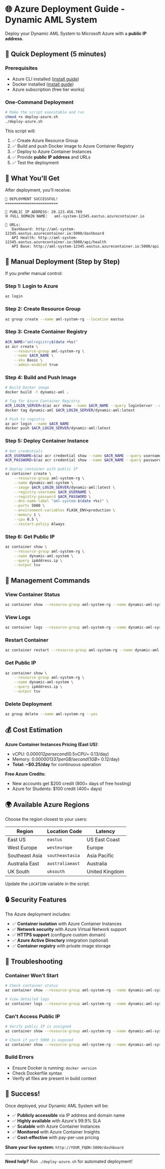# 🌐 Azure Deployment Guide - Dynamic AML System

Deploy your Dynamic AML System to Microsoft Azure with a **public IP address**.

## 🚀 Quick Deployment (5 minutes)

### Prerequisites
- Azure CLI installed ([install guide](https://docs.microsoft.com/en-us/cli/azure/install-azure-cli))
- Docker installed ([install guide](https://docs.docker.com/get-docker/))
- Azure subscription (free tier works)

### One-Command Deployment

```bash
# Make the script executable and run
chmod +x deploy-azure.sh
./deploy-azure.sh
```

This script will:
1. ✅ Create Azure Resource Group
2. ✅ Build and push Docker image to Azure Container Registry  
3. ✅ Deploy to Azure Container Instances
4. ✅ Provide **public IP address** and URLs
5. ✅ Test the deployment

## 📍 What You'll Get

After deployment, you'll receive:

```
🎉 DEPLOYMENT SUCCESSFUL!
========================

📍 PUBLIC IP ADDRESS: 20.123.456.789
🌐 FULL DOMAIN NAME:   aml-system-12345.eastus.azurecontainer.io

🔗 URLs:
   Dashboard: http://aml-system-12345.eastus.azurecontainer.io:5000/dashboard
   API Health: http://aml-system-12345.eastus.azurecontainer.io:5000/api/health
   API Base: http://aml-system-12345.eastus.azurecontainer.io:5000/api
```

## 🎯 Manual Deployment (Step by Step)

If you prefer manual control:

### Step 1: Login to Azure
```bash
az login
```

### Step 2: Create Resource Group
```bash
az group create --name aml-system-rg --location eastus
```

### Step 3: Create Container Registry
```bash
ACR_NAME="amlregistry$(date +%s)"
az acr create \
    --resource-group aml-system-rg \
    --name $ACR_NAME \
    --sku Basic \
    --admin-enabled true
```

### Step 4: Build and Push Image
```bash
# Build Docker image
docker build -t dynamic-aml .

# Tag for Azure Container Registry
ACR_LOGIN_SERVER=$(az acr show --name $ACR_NAME --query loginServer --output tsv)
docker tag dynamic-aml $ACR_LOGIN_SERVER/dynamic-aml:latest

# Push to registry
az acr login --name $ACR_NAME
docker push $ACR_LOGIN_SERVER/dynamic-aml:latest
```

### Step 5: Deploy Container Instance
```bash
# Get credentials
ACR_USERNAME=$(az acr credential show --name $ACR_NAME --query username --output tsv)
ACR_PASSWORD=$(az acr credential show --name $ACR_NAME --query passwords[0].value --output tsv)

# Deploy container with public IP
az container create \
    --resource-group aml-system-rg \
    --name dynamic-aml-system \
    --image $ACR_LOGIN_SERVER/dynamic-aml:latest \
    --registry-username $ACR_USERNAME \
    --registry-password $ACR_PASSWORD \
    --dns-name-label "aml-system-$(date +%s)" \
    --ports 5000 \
    --environment-variables FLASK_ENV=production \
    --memory 1 \
    --cpu 0.5 \
    --restart-policy Always
```

### Step 6: Get Public IP
```bash
az container show \
    --resource-group aml-system-rg \
    --name dynamic-aml-system \
    --query ipAddress.ip \
    --output tsv
```

## 🔧 Management Commands

### View Container Status
```bash
az container show --resource-group aml-system-rg --name dynamic-aml-system
```

### View Logs
```bash
az container logs --resource-group aml-system-rg --name dynamic-aml-system
```

### Restart Container
```bash
az container restart --resource-group aml-system-rg --name dynamic-aml-system
```

### Get Public IP
```bash
az container show \
    --resource-group aml-system-rg \
    --name dynamic-aml-system \
    --query ipAddress.ip \
    --output tsv
```

### Delete Deployment
```bash
az group delete --name aml-system-rg --yes
```

## 💰 Cost Estimation

**Azure Container Instances Pricing (East US):**
- vCPU: $0.000012 per second (0.5 vCPU = ~$0.13/day)
- Memory: $0.000001337 per GB/second (1GB = ~$0.12/day)  
- **Total: ~$0.25/day** for continuous operation

**Free Azure Credits:**
- New accounts get $200 credit (800+ days of free hosting)
- Azure for Students: $100 credit (400+ days)

## 🌍 Available Azure Regions

Choose the region closest to your users:

| Region | Location Code | Latency |
|--------|--------------|---------|
| East US | `eastus` | US East Coast |
| West Europe | `westeurope` | Europe |
| Southeast Asia | `southeastasia` | Asia Pacific |
| Australia East | `australiaeast` | Australia |
| UK South | `uksouth` | United Kingdom |

Update the `LOCATION` variable in the script.

## 🔒 Security Features

The Azure deployment includes:
- ✅ **Container isolation** with Azure Container Instances
- ✅ **Network security** with Azure Virtual Network support
- ✅ **HTTPS support** (configure custom domain)
- ✅ **Azure Active Directory** integration (optional)
- ✅ **Container registry** with private image storage

## 🚨 Troubleshooting

### Container Won't Start
```bash
# Check container status
az container show --resource-group aml-system-rg --name dynamic-aml-system --query instanceView.state

# View detailed logs
az container logs --resource-group aml-system-rg --name dynamic-aml-system --follow
```

### Can't Access Public IP
```bash
# Verify public IP is assigned
az container show --resource-group aml-system-rg --name dynamic-aml-system --query ipAddress

# Check if port 5000 is exposed
az container show --resource-group aml-system-rg --name dynamic-aml-system --query ipAddress.ports
```

### Build Errors
- Ensure Docker is running: `docker version`
- Check Dockerfile syntax
- Verify all files are present in build context

## 🎉 Success!

Once deployed, your Dynamic AML System will be:
- ✅ **Publicly accessible** via IP address and domain name
- ✅ **Highly available** with Azure's 99.9% SLA
- ✅ **Scalable** with Azure Container Instances
- ✅ **Monitored** with Azure Container Insights
- ✅ **Cost-effective** with pay-per-use pricing

**Share your live system:** `http://YOUR_FQDN:5000/dashboard`

---

**Need help?** Run `./deploy-azure.sh` for automated deployment!